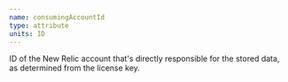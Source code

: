 ```yaml
---
name: consumingAccountId
type: attribute
units: ID
---
```


ID of the New Relic account that's directly responsible for the stored data, as determined from the license key.